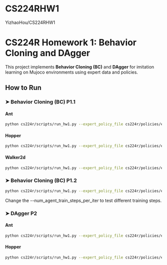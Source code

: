 # CS224RHW1
YizhaoHou/CS224RHW1


# CS224R Homework 1: Behavior Cloning and DAgger

This project implements **Behavior Cloning (BC)** and **DAgger** for imitation learning on Mujoco environments using expert data and policies.




##  How to Run

### ➤ Behavior Cloning (BC) P1.1

#### Ant
```bash
python cs224r/scripts/run_hw1.py --expert_policy_file cs224r/policies/experts/Ant.pkl --env_name Ant-v4 --exp_name bc_ant --n_iter 1 --expert_data cs224r/expert_data/expert_data_Ant-v4.pkl --video_log_freq -1 --ep_len 1000 --num_agent_train_steps_per_iter 10000 --eval_batch_size 5000 --n_layers 2 --size 128 --learning_rate 1e-3 --train_batch_size 128
```

#### Hopper
```bash
python cs224r/scripts/run_hw1.py --expert_policy_file cs224r/policies/experts/Hopper.pkl --env_name Hopper-v4 --exp_name bc_hopper --n_iter 1 --expert_data cs224r/expert_data/expert_data_Hopper-v4.pkl --video_log_freq -1 --ep_len 1000 --num_agent_train_steps_per_iter 10000 --eval_batch_size 5000 --n_layers 2 --size 128 --learning_rate 1e-3 --train_batch_size 128
```

#### Walker2d
```bash
python cs224r/scripts/run_hw1.py --expert_policy_file cs224r/policies/experts/Walker2d.pkl --env_name Walker2d-v4 --exp_name bc_walker2d --n_iter 1 --expert_data cs224r/expert_data/expert_data_Walker2d-v4.pkl --video_log_freq -1 --ep_len 1000 --num_agent_train_steps_per_iter 10000 --eval_batch_size 5000 --n_layers 2 --size 128 --learning_rate 1e-3 --train_batch_size 128
```

### ➤ Behavior Cloning (BC) P1.2
```bash
python cs224r/scripts/run_hw1.py --expert_policy_file cs224r/policies/experts/Ant.pkl --env_name Ant-v4 --exp_name bc_ant --n_iter 1 --expert_data cs224r/expert_data/expert_data_Ant-v4.pkl --video_log_freq -1 --ep_len 1000 --num_agent_train_steps_per_iter 10000 --eval_batch_size 5000 --n_layers 2 --size 128 --learning_rate 1e-3 --train_batch_size 128
```
Change the --num_agent_train_steps_per_iter to test different training steps.

### ➤ DAgger P2
#### Ant
```bash
python cs224r/scripts/run_hw1.py --expert_policy_file cs224r/policies/experts/Ant.pkl --env_name Ant-v4 --exp_name dagger_ant --n_iter 10 --do_dagger --expert_data cs224r/expert_data/expert_data_Ant-v4.pkl --video_log_freq -1 --ep_len 1000 --eval_batch_size 5000 --n_layers 2 --size 128 --learning_rate 1e-3 --train_batch_size 128 --num_agent_train_steps_per_iter 5000
```

#### Hopper
```bash
python cs224r/scripts/run_hw1.py --expert_policy_file cs224r/policies/experts/Hopper.pkl --env_name Hopper-v4 --exp_name dagger_hopper --n_iter 10 --do_dagger --expert_data cs224r/expert_data/expert_data_Hopper-v4.pkl --video_log_freq -1 --ep_len 1000 --num_agent_train_steps_per_iter 5000 --eval_batch_size 5000 --n_layers 2 --size 128 --learning_rate 1e-3 --train_batch_size 128
```


